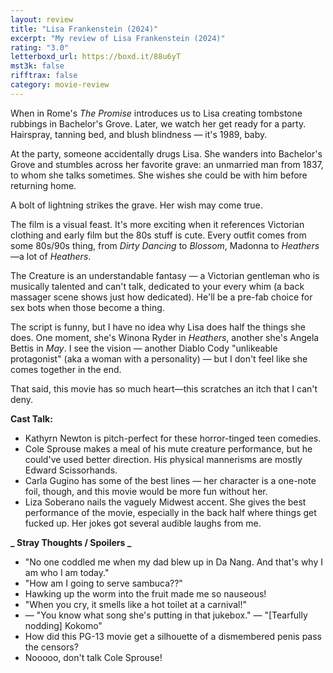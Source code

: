 ```yaml
---
layout: review
title: "Lisa Frankenstein (2024)"
excerpt: "My review of Lisa Frankenstein (2024)"
rating: "3.0"
letterboxd_url: https://boxd.it/88u6yT
mst3k: false
rifftrax: false
category: movie-review
---
```


When in Rome's <i>The Promise</i> introduces us to Lisa creating tombstone rubbings in Bachelor's Grove. Later, we watch her get ready for a party. Hairspray, tanning bed, and blush blindness — it's 1989, baby.

At the party, someone accidentally drugs Lisa. She wanders into Bachelor's Grove and stumbles across her favorite grave: an unmarried man from 1837, to whom she talks sometimes. She wishes she could be with him before returning home.

A bolt of lightning strikes the grave. Her wish may come true.

The film is a visual feast. It's more exciting when it references Victorian clothing and early film but the 80s stuff is cute. Every outfit comes from some 80s/90s thing, from <i>Dirty Dancing</i> to <i>Blossom</i>, Madonna to <i>Heathers</i>—a lot of <i>Heathers</i>.

The Creature is an understandable fantasy — a Victorian gentleman who is musically talented and can't talk, dedicated to your every whim (a back massager scene shows just how dedicated). He'll be a pre-fab choice for sex bots when those become a thing.

The script is funny, but I have no idea why Lisa does half the things she does. One moment, she's Winona Ryder in <i>Heathers</i>, another she's Angela Bettis in <i>May</i>. I see the vision — another Diablo Cody "unlikeable protagonist" (aka a woman with a personality) — but I don't feel like she comes together in the end.

That said, this movie has so much heart—this scratches an itch that I can't deny.

<b>Cast Talk:</b>

- Kathyrn Newton is pitch-perfect for these horror-tinged teen comedies.
- Cole Sprouse makes a meal of his mute creature performance, but he could've used better direction. His physical mannerisms are mostly Edward Scissorhands.
- Carla Gugino has some of the best lines — her character is a one-note foil, though, and this movie would be more fun without her.
- Liza Soberano nails the vaguely Midwest accent. She gives the best performance of the movie, especially in the back half where things get fucked up. Her jokes got several audible laughs from me.

<b>**_ Stray Thoughts / Spoilers _**</b>

- "No one coddled me when my dad blew up in Da Nang. And that's why I am who I am today."
- "How am I going to serve sambuca??"
- Hawking up the worm into the fruit made me so nauseous!
- "When you cry, it smells like a hot toilet at a carnival!"
- — "You know what song she's putting in that jukebox." — "[Tearfully nodding] Kokomo"
- How did this PG-13 movie get a silhouette of a dismembered penis pass the censors?
- Nooooo, don't talk Cole Sprouse!
